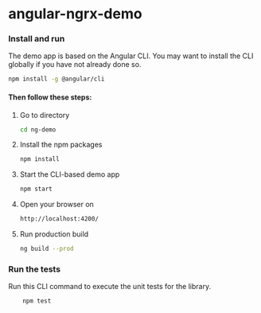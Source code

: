 # angular-ngrx-demo

### Install and run

   The demo app is based on the Angular CLI. You may want to install the CLI globally if you have not already done so.

```bash
npm install -g @angular/cli
```

#### Then follow these steps:

   1.  Go to directory

       ```bash
       cd ng-demo
       ```

   2.  Install the npm packages

       ```bash
       npm install
       ```

   3.  Start the CLI-based demo app

        ```bash
        npm start
        ```
   
   4.  Open your browser on
   
       ```bash
       http://localhost:4200/
       ```
       
       
   5. Run production build
       
        ```bash
        ng build --prod
        ```
        
       
### Run the tests

 Run this CLI command to execute the unit tests for the library.
        
        npm test
